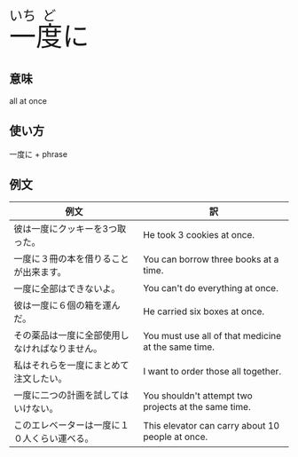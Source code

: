 <font size="+4"> <ruby> 一<rt>いち</rt>度<rt>ど</rt>に</ruby> </font>

## 意味
all at once

## 使い方

一度に  +	phrase

## 例文

|例文|訳|
| --- | --- |
|彼は一度にクッキーを3つ取った。|He took 3 cookies at once.|
|一度に３冊の本を借りることが出来ます。|You can borrow three books at a time.|
|一度に全部はできないよ。|You can't do everything at once.|
|彼は一度に６個の箱を運んだ。|He carried six boxes at once.|
|その薬品は一度に全部使用しなければなりません。|You must use all of that medicine at the same time.|
|私はそれらを一度にまとめて注文したい。|I want to order those all together.|
|一度に二つの計画を試してはいけない。|You shouldn't attempt two projects at the same time.|
|このエレベーターは一度に１０人くらい運べる。|This elevator can carry about 10 people at once.|